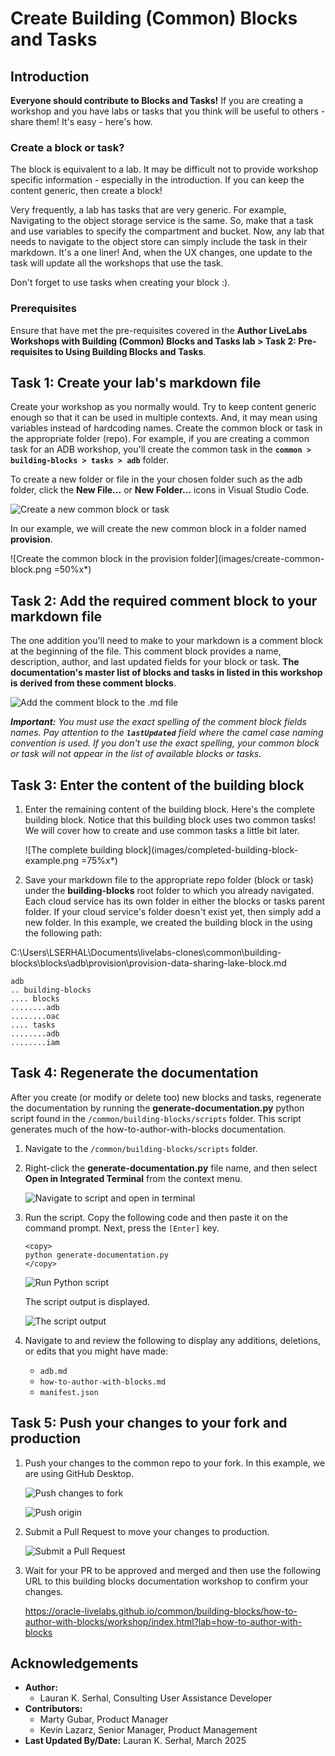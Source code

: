 # Create Building (Common) Blocks and Tasks

## Introduction

**Everyone should contribute to Blocks and Tasks!** If you are creating a workshop and you have labs or tasks that you think will be useful to others - share them! It's easy - here's how.

### Create a block or task?

The block is equivalent to a lab. It may be difficult not to provide workshop specific information - especially in the introduction. If you can keep the content generic, then create a block!

Very frequently, a lab has tasks that are very generic. For example, Navigating to the object storage service is the same. So, make that a task and use variables to specify the compartment and bucket. Now, any lab that needs to navigate to the object store can simply include the task in their markdown. It's a one liner! And, when the UX changes, one update to the task will update all the workshops that use the task.

Don't forget to use tasks when creating your block :).

### Prerequisites

Ensure that have met the pre-requisites covered in the **Author LiveLabs Workshops with Building (Common) Blocks and Tasks lab > Task 2: Pre-requisites to Using Building Blocks and Tasks**.

## Task 1: Create your lab's markdown file

Create your workshop as you normally would. Try to keep content generic enough so that it can be used in multiple contexts. And, it may mean using variables instead of hardcoding names. Create the common block or task in the appropriate folder (repo). For example, if you are creating a common task for an ADB workshop, you'll create the common task in the **`common > building-blocks > tasks > adb`** folder.

To create a new folder or file in the your chosen folder such as the adb folder, click the **New File...** or **New Folder...** icons in Visual Studio Code.

![Create a new common block or task](images/create-file-folder-icon-vsc.png " ")

In our example, we will create the new common block in a folder named **provision**.

![Create the common block in the provision folder](images/create-common-block.png =50%x*)

## Task 2: Add the required comment block to your markdown file

The one addition you'll need to make to your markdown is a comment block at the beginning of the file. This comment block provides a name, description, author, and last updated fields for your block or task. **The documentation's master list of blocks and tasks in listed in this workshop is derived from these comment blocks**.

![Add the comment block to the .md file](images/comment-block.png " ")

**_Important:_** _You must use the exact spelling of the comment block fields names. Pay attention to the **`lastUpdated`** field where the camel case naming convention is used. If you don't use the exact spelling, your common block or task will not appear in the list of available blocks or tasks._

## Task 3: Enter the content of the building block

1. Enter the remaining content of the building block. Here's the complete building block. Notice that this building block uses two common tasks! We will cover how to create and use common tasks a little bit later.

    ![The complete building block](images/completed-building-block-example.png =75%x*)

2. Save your markdown file to the appropriate repo folder (block or task) under the **building-blocks** root folder to which you already navigated. Each cloud service has its own folder in either the blocks or tasks parent folder. If your cloud service's folder doesn't exist yet, then simply add a new folder. In this example, we created the building block in the using the following path: 

C:\Users\LSERHAL\Documents\livelabs-clones\common\building-blocks\blocks\adb\provision\provision-data-sharing-lake-block.md 

```
adb
.. building-blocks
.... blocks
........adb
........oac
.... tasks
........adb
........iam

```

## Task 4: Regenerate the documentation

After you create (or modify or delete too) new blocks and tasks, regenerate the documentation by running the **generate-documentation.py** python script found in the `/common/building-blocks/scripts` folder. This script generates much of the how-to-author-with-blocks documentation.

1. Navigate to the `/common/building-blocks/scripts` folder.

2. Right-click the **generate-documentation.py** file name, and then select **Open in Integrated Terminal** from the context menu.

    ![Navigate to script and open in terminal](images/open-integrated-terminal.png " ")

3. Run the script. Copy the following code and then paste it on the command prompt. Next, press the `[Enter]` key.

    ```
    <copy>
    python generate-documentation.py
    </copy>
    ```

    ![Run Python script](./images/run-python-script.png " ")

    The script output is displayed.

    ![The script output](./images/script-output.png " ")

4. Navigate to and review the following to display any additions, deletions, or edits that you might have made:

    * `adb.md`
    * `how-to-author-with-blocks.md`
    * `manifest.json`

## Task 5: Push your changes to your fork and production

1. Push your changes to the common repo to your fork. In this example, we are using GitHub Desktop.

    ![Push changes to fork](./images/push-to-fork.png " ")

    ![Push origin](./images/push-origin.png " ")

2. Submit a Pull Request to move your changes to production.

    ![Submit a Pull Request](./images/submit-pr.png " ")

3. Wait for your PR to be approved and merged and then use the following URL to this building blocks documentation workshop to confirm your changes.

    https://oracle-livelabs.github.io/common/building-blocks/how-to-author-with-blocks/workshop/index.html?lab=how-to-author-with-blocks


## Acknowledgements
* **Author:**
    * Lauran K. Serhal, Consulting User Assistance Developer
* **Contributors:**
    * Marty Gubar, Product Manager
    * Kevin Lazarz, Senior Manager, Product Management
* **Last Updated By/Date:** Lauran K. Serhal, March 2025
